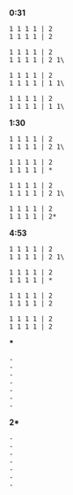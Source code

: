 **0:31**
```
1 1 1 1 | 2
1 1 1 1 | 2

1 1 1 1 | 2
1 1 1 1 | 2 1\

1 1 1 1 | 2
1 1 1 1 | 1 1\

1 1 1 1 | 2
1 1 1 1 | 1 1\
```

**1:30**
```
1 1 1 1 | 2
1 1 1 1 | 2 1\

1 1 1 1 | 2
1 1 1 1 | *

1 1 1 1 | 2
1 1 1 1 | 2 1\

1 1 1 1 | 2
1 1 1 1 | 2*
```

**4:53**
```
1 1 1 1 | 2
1 1 1 1 | 2 1\

1 1 1 1 | 2
1 1 1 1 | *

1 1 1 1 | 2
1 1 1 1 | 2

1 1 1 1 | 2
1 1 1 1 | 2
```

**\***
```
-
-
-
-
-
-
-
```

**2\***
```
-
-
-
-
-
-
-
```
